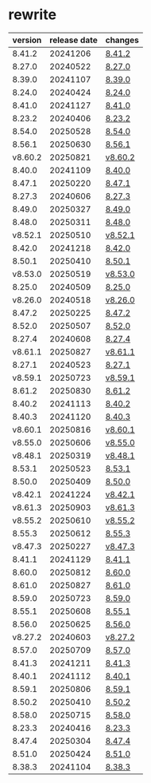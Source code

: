 # rewrite	


|version|release date|changes|
|---|---|---|
|8.41.2|20241206|[8.41.2](./8.41.2-20241206.md)|
|8.27.0|20240522|[8.27.0](./8.27.0-20240522.md)|
|8.39.0|20241107|[8.39.0](./8.39.0-20241107.md)|
|8.24.0|20240424|[8.24.0](./8.24.0-20240424.md)|
|8.41.0|20241127|[8.41.0](./8.41.0-20241127.md)|
|8.23.2|20240406|[8.23.2](./8.23.2-20240406.md)|
|8.54.0|20250528|[8.54.0](./8.54.0-20250528.md)|
|8.56.1|20250630|[8.56.1](./8.56.1-20250630.md)|
|v8.60.2|20250821|[v8.60.2](./v8.60.2-20250821.md)|
|8.40.0|20241109|[8.40.0](./8.40.0-20241109.md)|
|8.47.1|20250220|[8.47.1](./8.47.1-20250220.md)|
|8.27.3|20240606|[8.27.3](./8.27.3-20240606.md)|
|8.49.0|20250327|[8.49.0](./8.49.0-20250327.md)|
|8.48.0|20250311|[8.48.0](./8.48.0-20250311.md)|
|v8.52.1|20250510|[v8.52.1](./v8.52.1-20250510.md)|
|8.42.0|20241218|[8.42.0](./8.42.0-20241218.md)|
|8.50.1|20250410|[8.50.1](./8.50.1-20250410.md)|
|v8.53.0|20250519|[v8.53.0](./v8.53.0-20250519.md)|
|8.25.0|20240509|[8.25.0](./8.25.0-20240509.md)|
|v8.26.0|20240518|[v8.26.0](./v8.26.0-20240518.md)|
|8.47.2|20250225|[8.47.2](./8.47.2-20250225.md)|
|8.52.0|20250507|[8.52.0](./8.52.0-20250507.md)|
|8.27.4|20240608|[8.27.4](./8.27.4-20240608.md)|
|v8.61.1|20250827|[v8.61.1](./v8.61.1-20250827.md)|
|8.27.1|20240523|[8.27.1](./8.27.1-20240523.md)|
|v8.59.1|20250723|[v8.59.1](./v8.59.1-20250723.md)|
|8.61.2|20250830|[8.61.2](./8.61.2-20250830.md)|
|8.40.2|20241113|[8.40.2](./8.40.2-20241113.md)|
|8.40.3|20241120|[8.40.3](./8.40.3-20241120.md)|
|v8.60.1|20250816|[v8.60.1](./v8.60.1-20250816.md)|
|v8.55.0|20250606|[v8.55.0](./v8.55.0-20250606.md)|
|v8.48.1|20250319|[v8.48.1](./v8.48.1-20250319.md)|
|8.53.1|20250523|[8.53.1](./8.53.1-20250523.md)|
|8.50.0|20250409|[8.50.0](./8.50.0-20250409.md)|
|v8.42.1|20241224|[v8.42.1](./v8.42.1-20241224.md)|
|v8.61.3|20250903|[v8.61.3](./v8.61.3-20250903.md)|
|v8.55.2|20250610|[v8.55.2](./v8.55.2-20250610.md)|
|8.55.3|20250612|[8.55.3](./8.55.3-20250612.md)|
|v8.47.3|20250227|[v8.47.3](./v8.47.3-20250227.md)|
|8.41.1|20241129|[8.41.1](./8.41.1-20241129.md)|
|8.60.0|20250812|[8.60.0](./8.60.0-20250812.md)|
|8.61.0|20250827|[8.61.0](./8.61.0-20250827.md)|
|8.59.0|20250723|[8.59.0](./8.59.0-20250723.md)|
|8.55.1|20250608|[8.55.1](./8.55.1-20250608.md)|
|8.56.0|20250625|[8.56.0](./8.56.0-20250625.md)|
|v8.27.2|20240603|[v8.27.2](./v8.27.2-20240603.md)|
|8.57.0|20250709|[8.57.0](./8.57.0-20250709.md)|
|8.41.3|20241211|[8.41.3](./8.41.3-20241211.md)|
|8.40.1|20241112|[8.40.1](./8.40.1-20241112.md)|
|8.59.1|20250806|[8.59.1](./8.59.1-20250806.md)|
|8.50.2|20250410|[8.50.2](./8.50.2-20250410.md)|
|8.58.0|20250715|[8.58.0](./8.58.0-20250715.md)|
|8.23.3|20240416|[8.23.3](./8.23.3-20240416.md)|
|8.47.4|20250304|[8.47.4](./8.47.4-20250304.md)|
|8.51.0|20250424|[8.51.0](./8.51.0-20250424.md)|
|8.38.3|20241104|[8.38.3](./8.38.3-20241104.md)|
